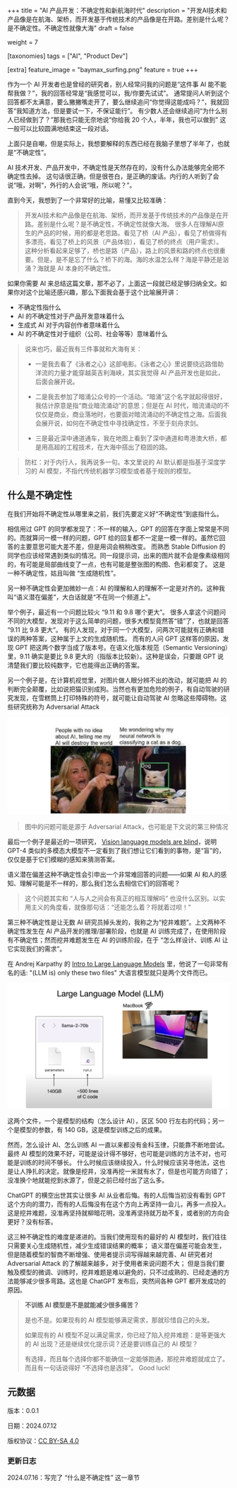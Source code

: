 +++
title = "AI 产品开发：不确定性和新航海时代"
description = "开发AI技术和产品像是在航海、架桥，而开发基于传统技术的产品像是在开路。差别是什么呢？是不确定性。不确定性就像大海"
draft = false

weight = 7

[taxonomies]
tags = ["AI", "Product Dev"]

[extra]
feature_image = "baymax_surfing.png"
feature = true
+++


作为一个 AI 开发者也是曾经的研究者，别人经常问我的问题是“这件事 AI 能不能帮我做？”，我的回答经常是“我感觉可以，我/你要先试试”。
通常提问人听到这个回答都不太满意，要么撇撇嘴走开了，要么继续追问“你觉得这能成吗？”，我就回答“我知道方法，但是要试一下，不保证能行”。
有少数人还会继续追问“为什么别人已经做到了？”那我也只能无奈地说“你给我 20 个人，半年，我也可以做到” 这一般可以比较圆满地结束这一段对话。

上面只是自嘲，但是实际上，我想要解释的东西已经在我脑子里想了半年了，也就是“不确定性”。

AI 技术开发、产品开发中，不确定性是天然存在的，没有什么办法能够完全把不确定性去掉。
这句话很正确，但是很苍白，是正确的废话。内行的人听到了会说“哦，对啊”，外行的人会说“哦，所以呢？”。

直到今天，我想到了一个非常好的比喻，易懂又比较准确：

> 开发AI技术和产品像是在航海、架桥，而开发基于传统技术的产品像是在开路。差别是什么呢？是不确定性，不确定性就像大海。
> 很多人在理解AI原生的产品的时候，用的都是老思路。看见了桥（AI 产品），看见了桥做得有多漂亮，看见了桥上的风景（产品体验），看见了桥的终点（用户需求）。
> 这种分析看起来足够了，桥也是路（产品），路上的风景和路的终点也很重要。但是，是不是忘了什么？桥下的海。海的水温怎么样？海是平静还是汹涌？海就是 AI 本身的不确定性。

如果你需要 AI 来总结这篇文章，那不必了，上面这一段就已经足够归纳全文。如果你对这个比喻还感兴趣，那么下面我会基于这个比喻展开讲：

* 不确定性指什么
* AI 的不确定性对于产品开发意味着什么
* 生成式 AI 对于内容创作者意味着什么
* AI 的不确定性对于组织（公司、社会等等）意味着什么

> 说来也巧，最近我有三件事就和大海有关：
>
> * 一是我去看了《泳者之心》这部电影。《泳者之心》里说要绕远路借助洋流的力量才能穿越英吉利海峡，其实我觉得 AI 产品开发也是如此，后面会展开说。
>
> * 二是我去参加了暗涌公众号的一个活动。“暗涌”这个名字就起得很好，我估计原意是指“商业暗流涌动”的意思；但是在 AI 时代，暗流涌动的不仅仅是商业，商业落地时，也要面对暗流涌动的不确定性之海。后面我会展开说，如何在不确定性中寻找确定性，不至于刻舟求剑。
>
> * 三是最近深中通道通车，我在地图上看到了深中通道和粤港澳大桥，都是用高超的工程技术，在大海中搭出了稳固的路。
>

> 防杠：对于内行人，我再说多一句。本文里说的 AI 默认都是指基于深度学习的 AI 模型，不指代传统机器学习模型或者基于规则的模型。

## 什么是不确定性

在我们开始将不确定性从哪里来之前，我们先要定义好“不确定性”到底指什么。

相信用过 GPT 的同学都发现了：不一样的输入，GPT 的回答在字面上常常是不同的。而就算问一模一样的问题，GPT 给的回复都不一定是一模一样的。虽然它回答的主要意思可能大差不差，但是用词会稍稍改变。
而熟悉 Stable Diffusion 的同学也应该经常遇到类似的情况。同一段提示词，出来的图片就不会是像素级相同的，有可能是局部曲线变了一点，也有可能是整张图的构图、色彩都变了。
这是一种不确定性，姑且叫做 “生成随机性”。

另一种不确定性会更加微妙一点：AI 的理解和人的理解不一定是对齐的。这种我叫“语义潜在偏差”，大白话就是“不在同一个频道上”。

举个例子，最近有一个问题比较火 “9.11 和 9.8 哪个更大”。 很多人拿这个问题问不同的大模型，发现对于这么简单的问题，很多大模型竟然答“错”了，也就是回答 “9.11 比 9.8 更大”。
有的人发现，对于同一个大模型，问两次可能就有正确和错误的两种答案，这种属于上文的生成随机性。
而有的人问 GPT 这样答的原因，发现 GPT 把这两个数字当成了版本号。在语义化版本规范（Semantic Versioning）里，9.11 确实是要比 9.8 更大的（指版本比较新）。这种是误会，只要跟 GPT 说清楚我们要比较纯数字，它也能得出正确的答案。

另一个例子是，在计算机视觉里，对图片做人眼分辨不出的改动，就可能把 AI 的判断完全颠覆，比如说把猫识别成狗。当然也有更加危险的例子，有自动驾驶的研究发现，在雪糕筒上打印特殊的符号，就可能让自动驾驶 AI 忽略这些障碍物。这些研究统称为 Adversarial Attack

![cat_or_dog1](cat_or_dog.png)

> 图中的问题可能是源于 Adversarial Attack，也可能是下文说的第三种情况

最后一个例子是最近的一项研究， [Vision language models are blind](http://www.arxiv.org/abs/2407.06581)，说明 GPT-4 类似的多模态大模型不一定看到了我们想让它们看到的事物，是“盲”的，仅仅是基于它们模糊的感知来猜测答案。

语义潜在偏差这种不确定性会引申出一个非常难回答的问题——如果 AI 和人的感知、理解可能是不一样的，那么我们怎么去相信它们的回答呢？

> 这个问题其实和 “人与人之间会有真正的相互理解吗” 也没什么区别。以实用主义的角度看，就像那句话：“还能怎么着？将就着过呗！”

第三种不确定性是让无数 AI 研究员掉头发的，我称之为“挖井难题”。上文两种不确定性发生在 AI 产品开发的推理/部署阶段，也就是 AI 训练完成了，在使用阶段有不确定性；然而挖井难题发生在 AI 的训练阶段，在于 “怎么样设计、训练 AI 让它实现我们的需求”。

在 Andrej Karpathy 的 [Intro to Large Language Models](https://www.youtube.com/watch?v=zjkBMFhNj_g&t=159s) 里，他说了一句非常有名的话: "(LLM is) only these two files" 大语言模型就只是两个文件而已。

![llm-is-two-files](llm_is_two_files.png)

这两个文件，一个是模型的结构（怎么设计 AI），区区 500 行左右的代码；另一个是模型的参数，有 140 GB，这是模型训练之后的成果。

然而，怎么设计 AI、怎么训练 AI 一直以来都没有金科玉律，只能靠不断地尝试。
最终 AI 模型的效果不好，可能是设计得不够好，也可能是训练的方法不对，也可能是训练的时间不够长。
什么时候应该继续投入，什么时候应该另寻他法，这也是让人挣扎的决定。就像是挖井，没准再挖一米就有水了，但是也可能方向错了；没准换个地就能挖到水源了，但是之前已经付出了这么多。

ChatGPT 的横空出世其实让很多 AI 从业者后悔。有的人后悔当初没有看到 GPT 这个方向的潜力，而有的人后悔没有在这个方向上再坚持一会儿，再多一点投入。
这是挖井难题，没准再坚持就柳暗花明，没准再坚持就万劫不复，或者别的方向会更好？没有标答。

这三种不确定性的难度是递进的。当我们使用现有的最好的 AI 模型时，我们往往只需要关心生成随机性，减少生成错误结果的概率；
语义潜在偏差可能会发生，但是随着模型的智商不断增强、使用者提示词写得越来越完善、AI 研究者对 Adversarial Attack 的了解越来越多，对于使用者来说问题不大；
但是当我们要触及模型的微调、训练时，挖井难题是难以避免的，只不过成熟的、已经走通的方法能够减少很多弯路。这也是 ChatGPT 发布后，突然间各种 GPT 都开发成功的原因。

> **不训练 AI 模型是不是就能减少很多痛苦？**
>
> 是也不是。如果现有的 AI 模型能够满足需求，那就珍惜自己的头发。
>
> 如果现有的 AI 模型不足以满足需求，你已经了陷入挖井难题：是等更强大的 AI 出现？还是继续优化提示词？还是要训练自己的 AI 模型？
>
> 有选择，而且每个选择你都不能确信一定能够跑通，那挖井难题就成立了。而且有一句话说得好 “不选择也是选择”。 Good luck!

## 元数据

版本：0.0.1

日期：2024.07.12

版权协议：[CC BY-SA 4.0](https://creativecommons.org/licenses/by-sa/4.0/)

### 更新日志

2024.07.16：写完了 “什么是不确定性” 这一章节

